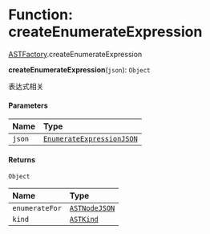 # Function: createEnumerateExpression

[ASTFactory](/en/auto-docs/fixed-layout-editor/modules/ASTFactory.md).createEnumerateExpression

**createEnumerateExpression**(`json`): `Object`

表达式相关

#### Parameters

| Name | Type |
| :------ | :------ |
| `json` | [`EnumerateExpressionJSON`](/en/auto-docs/fixed-layout-editor/interfaces/EnumerateExpressionJSON.md) |

#### Returns

`Object`

| Name | Type |
| :------ | :------ |
| `enumerateFor` | [`ASTNodeJSON`](/en/auto-docs/fixed-layout-editor/interfaces/ASTNodeJSON.md) |
| `kind` | [`ASTKind`](/en/auto-docs/fixed-layout-editor/enums/ASTKind.md) |
